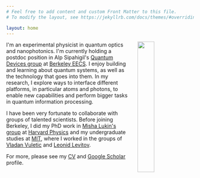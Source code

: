 ```yaml
---
# Feel free to add content and custom Front Matter to this file.
# To modify the layout, see https://jekyllrb.com/docs/themes/#overriding-theme-defaults

layout: home
---
```

[<img src="/images/profile3.png" style="float: right; width: 30%; margin-left: 5%; margin-bottom: 0.5em;">](/images/profile3.png)

I'm an experimental physicist in quantum optics and nanophotonics. 
I'm currently holding a postdoc position in Alp Sipahigil's [Quantum Devices group](https://quantumdevices.berkeley.edu/) at [Berkeley EECS](https://eecs.berkeley.edu/). 
I enjoy building and learning about quantum systems, as well as the technology that goes into them. 
In my research, I explore ways to interface different platforms, in particular atoms and photons, to enable new capabilities and perform bigger tasks
in quantum information processing.

I have been very fortunate to collaborate with groups of talented scientists.  Before joining Berkeley, I did my PhD work in [Misha Lukin's group](https://lukin.physics.harvard.edu/) at [Harvard Physics](https://www.physics.harvard.edu/) 
and my undergraduate studies at [MIT](https://web.mit.edu/), where I worked in the groups of [Vladan Vuletic](https://www.rle.mit.edu/eapg/) and [Leonid Levitov](http://www.mit.edu/~levitov/).  

For more, please see my [CV](samutpraphoot_cv_2022.pdf) and [Google Scholar](https://scholar.google.com/citations?user=TU4yHVYAAAAJ&hl=en) profile.
